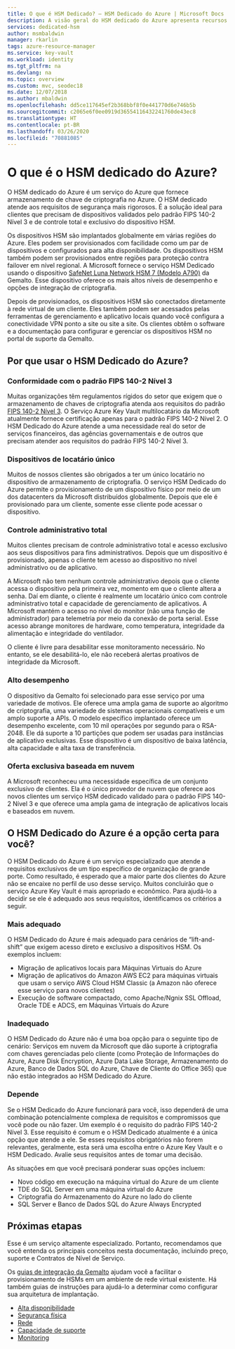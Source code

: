 ```yaml
---
title: O que é HSM Dedicado? – HSM Dedicado do Azure | Microsoft Docs
description: A visão geral do HSM dedicado do Azure apresenta recursos de armazenamento de chaves no Azure que atendem à certificação FIPS 140-2 Nível 3
services: dedicated-hsm
author: msmbaldwin
manager: rkarlin
tags: azure-resource-manager
ms.service: key-vault
ms.workload: identity
ms.tgt_pltfrm: na
ms.devlang: na
ms.topic: overview
ms.custom: mvc, seodec18
ms.date: 12/07/2018
ms.author: mbaldwin
ms.openlocfilehash: dd5ce117645ef2b368bbf8f0e441770d6e746b5b
ms.sourcegitcommit: c2065e6f0ee0919d36554116432241760de43ec8
ms.translationtype: HT
ms.contentlocale: pt-BR
ms.lasthandoff: 03/26/2020
ms.locfileid: "70881085"
---
```

# <a name="what-is-azure-dedicated-hsm"></a>O que é o HSM dedicado do Azure?

O HSM dedicado do Azure é um serviço do Azure que fornece armazenamento de chave de criptografia no Azure. O HSM dedicado atende aos requisitos de segurança mais rigorosos. É a solução ideal para clientes que precisam de dispositivos validados pelo padrão FIPS 140-2 Nível 3 e de controle total e exclusivo do dispositivo HSM. 

 Os dispositivos HSM são implantados globalmente em várias regiões do Azure. Eles podem ser provisionados com facilidade como um par de dispositivos e configurados para alta disponibilidade. Os dispositivos HSM também podem ser provisionados entre regiões para proteção contra failover em nível regional. A Microsoft fornece o serviço HSM Dedicado usando o dispositivo [SafeNet Luna Network HSM 7 (Modelo A790)](https://safenet.gemalto.com/data-encryption/hardware-security-modules-hsms/safenet-network-hsm/) da Gemalto. Esse dispositivo oferece os mais altos níveis de desempenho e opções de integração de criptografia. 

Depois de provisionados, os dispositivos HSM são conectados diretamente à rede virtual de um cliente. Eles também podem ser acessados pelas ferramentas de gerenciamento e aplicativo locais quando você configura a conectividade VPN ponto a site ou site a site. Os clientes obtêm o software e a documentação para configurar e gerenciar os dispositivos HSM no portal de suporte da Gemalto.

## <a name="why-use-azure-dedicated-hsm"></a>Por que usar o HSM Dedicado do Azure?

### <a name="fips-140-2-level-3-compliance"></a>Conformidade com o padrão FIPS 140-2 Nível 3

Muitas organizações têm regulamentos rígidos do setor que exigem que o armazenamento de chaves de criptografia atenda aos requisitos do padrão [FIPS 140-2 Nível 3](https://csrc.nist.gov/publications/detail/fips/140/2/final). O Serviço Azure Key Vault multilocatário da Microsoft atualmente fornece certificação apenas para o padrão FIPS 140-2 Nível 2. O HSM Dedicado do Azure atende a uma necessidade real do setor de serviços financeiros, das agências governamentais e de outros que precisam atender aos requisitos do padrão FIPS 140-2 Nível 3.

### <a name="single-tenant-devices"></a>Dispositivos de locatário único

Muitos de nossos clientes são obrigados a ter um único locatário no dispositivo de armazenamento de criptografia. O serviço HSM Dedicado do Azure permite o provisionamento de um dispositivo físico por meio de um dos datacenters da Microsoft distribuídos globalmente. Depois que ele é provisionado para um cliente, somente esse cliente pode acessar o dispositivo.

### <a name="full-administrative-control"></a>Controle administrativo total

Muitos clientes precisam de controle administrativo total e acesso exclusivo aos seus dispositivos para fins administrativos. Depois que um dispositivo é provisionado, apenas o cliente tem acesso ao dispositivo no nível administrativo ou de aplicativo.

 A Microsoft não tem nenhum controle administrativo depois que o cliente acessa o dispositivo pela primeira vez, momento em que o cliente altera a senha. Daí em diante, o cliente é realmente um locatário único com controle administrativo total e capacidade de gerenciamento de aplicativos. A Microsoft mantém o acesso no nível do monitor (não uma função de administrador) para telemetria por meio da conexão de porta serial. Esse acesso abrange monitores de hardware, como temperatura, integridade da alimentação e integridade do ventilador. 
 
 O cliente é livre para desabilitar esse monitoramento necessário. No entanto, se ele desabilitá-lo, ele não receberá alertas proativos de integridade da Microsoft.

### <a name="high-performance"></a>Alto desempenho

O dispositivo da Gemalto foi selecionado para esse serviço por uma variedade de motivos. Ele oferece uma ampla gama de suporte ao algoritmo de criptografia, uma variedade de sistemas operacionais compatíveis e um amplo suporte a APIs. O modelo específico implantado oferece um desempenho excelente, com 10 mil operações por segundo para o RSA-2048. Ele dá suporte a 10 partições que podem ser usadas para instâncias de aplicativo exclusivas. Esse dispositivo é um dispositivo de baixa latência, alta capacidade e alta taxa de transferência.

### <a name="unique-cloud-based-offering"></a>Oferta exclusiva baseada em nuvem

A Microsoft reconheceu uma necessidade específica de um conjunto exclusivo de clientes. Ela é o único provedor de nuvem que oferece aos novos clientes um serviço HSM dedicado validado para o padrão FIPS 140-2 Nível 3 e que oferece uma ampla gama de integração de aplicativos locais e baseados em nuvem.

## <a name="is-azure-dedicated-hsm-right-for-you"></a>O HSM Dedicado do Azure é a opção certa para você?

O HSM Dedicado do Azure é um serviço especializado que atende a requisitos exclusivos de um tipo específico de organização de grande porte. Como resultado, é esperado que a maior parte dos clientes do Azure não se encaixe no perfil de uso desse serviço. Muitos concluirão que o serviço Azure Key Vault é mais apropriado e econômico. Para ajudá-lo a decidir se ele é adequado aos seus requisitos, identificamos os critérios a seguir.

### <a name="best-fit"></a>Mais adequado

O HSM Dedicado do Azure é mais adequado para cenários de “lift-and-shift” que exigem acesso direto e exclusivo a dispositivos HSM. Os exemplos incluem:

- Migração de aplicativos locais para Máquinas Virtuais do Azure
- Migração de aplicativos do Amazon AWS EC2 para máquinas virtuais que usam o serviço AWS Cloud HSM Classic (a Amazon não oferece esse serviço para novos clientes)
- Execução de software compactado, como Apache/Ngnix SSL Offload, Oracle TDE e ADCS, em Máquinas Virtuais do Azure 

### <a name="not-a-fit"></a>Inadequado

O HSM Dedicado do Azure não é uma boa opção para o seguinte tipo de cenário: Serviços em nuvem da Microsoft que dão suporte à criptografia com chaves gerenciadas pelo cliente (como Proteção de Informações do Azure, Azure Disk Encryption, Azure Data Lake Storage, Armazenamento do Azure, Banco de Dados SQL do Azure, Chave de Cliente do Office 365) que não estão integrados ao HSM Dedicado do Azure.

### <a name="it-depends"></a>Depende

Se o HSM Dedicado do Azure funcionará para você, isso dependerá de uma combinação potencialmente complexa de requisitos e compromissos que você pode ou não fazer. Um exemplo é o requisito do padrão FIPS 140-2 Nível 3. Esse requisito é comum e o HSM Dedicado atualmente é a única opção que atende a ele. Se esses requisitos obrigatórios não forem relevantes, geralmente, esta será uma escolha entre o Azure Key Vault e o HSM Dedicado. Avalie seus requisitos antes de tomar uma decisão.

As situações em que você precisará ponderar suas opções incluem: 

- Novo código em execução na máquina virtual do Azure de um cliente
- TDE do SQL Server em uma máquina virtual do Azure
- Criptografia do Armazenamento do Azure no lado do cliente
- SQL Server e Banco de Dados SQL do Azure Always Encrypted

## <a name="next-steps"></a>Próximas etapas

Esse é um serviço altamente especializado. Portanto, recomendamos que você entenda os principais conceitos nesta documentação, incluindo preço, suporte e Contratos de Nível de Serviço. 

Os [guias de integração da Gemalto](https://safenet.gemalto.com/partners/microsoft/) ajudam você a facilitar o provisionamento de HSMs em um ambiente de rede virtual existente. Há também guias de instruções para ajudá-lo a determinar como configurar sua arquitetura de implantação.

* [Alta disponibilidade](high-availability.md)
* [Segurança física](physical-security.md)
* [Rede](networking.md)
* [Capacidade de suporte](supportability.md)
* [Monitoring](monitoring.md)
